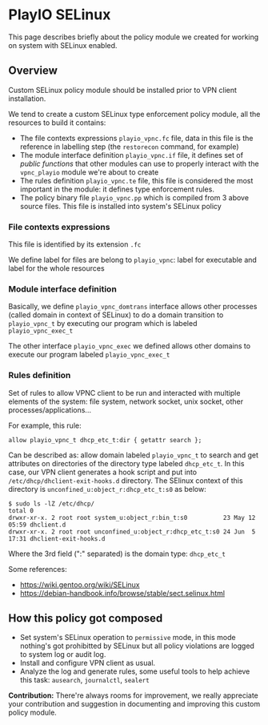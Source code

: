 # PlayIO SELinux

This page describes briefly about the policy module we created for working on system with SELinux enabled.

## Overview

Custom SELinux policy module should be installed prior to VPN client installation.

We tend to create a custom SELinux type enforcement policy module, all the resources to build it contains:
- The file contexts expressions `playio_vpnc.fc` file, data in this file is the reference in labelling step (the `restorecon` command, for example)
- The module interface definition `playio_vpnc.if` file, it defines set of *public functions* that other modules can use to properly interact with the `vpnc_playio` module we're about to create
- The rules definition `playio_vpnc.te` file, this file is considered the most important in the module: it defines type enforcement rules.
- The policy binary file `playio_vpnc.pp` which is compiled from 3 above source files. This file is installed into system's SELinux policy

### File contexts expressions

This file is identified by its extension `.fc`

We define label for files are belong to `playio_vpnc`: label for executable and label for the whole resources

### Module interface definition

Basically, we define `playio_vpnc_domtrans` interface allows other processes (called domain in context of SELinux) to do a domain transition to `playio_vpnc_t` by executing our program which is labeled `playio_vpnc_exec_t`

The other interface `playio_vpnc_exec` we defined allows other domains to execute our program labeled `playio_vpnc_exec_t`

### Rules definition

Set of rules to allow VPNC client to be run and interacted with multiple elements of the system: file system, network socket, unix socket, other processes/applications...

For example, this rule:
```
allow playio_vpnc_t dhcp_etc_t:dir { getattr search };
```
Can be described as: allow domain labeled `playio_vpnc_t` to search and get attributes on directories of the directory type labeled `dhcp_etc_t`. In this case, our VPN client generates a hook script and put into `/etc/dhcp/dhclient-exit-hooks.d` directory. The SElinux context of this directory is `unconfined_u:object_r:dhcp_etc_t:s0` as below:
```
$ sudo ls -lZ /etc/dhcp/
total 0
drwxr-xr-x. 2 root root system_u:object_r:bin_t:s0          23 May 12 05:59 dhclient.d
drwxr-xr-x. 2 root root unconfined_u:object_r:dhcp_etc_t:s0 24 Jun  5 17:31 dhclient-exit-hooks.d
```
Where the 3rd field (":" separated) is the domain type: `dhcp_etc_t`

Some references:
- https://wiki.gentoo.org/wiki/SELinux
- https://debian-handbook.info/browse/stable/sect.selinux.html

## How this policy got composed

- Set system's SELinux operation to `permissive` mode, in this mode nothing's got prohibitted by SELinux but all policy violations are logged to system log or audit log.
- Install and configure VPN client as usual.
- Analyze the log and generate rules, some useful tools to help achieve this task: `ausearch`, `journalctl`, `sealert`

**Contribution:** There're always rooms for improvement, we really appreciate your contribution and suggestion in documenting and improving this custom policy module.